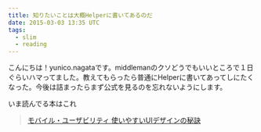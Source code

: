 ```yaml
---
title: 知りたいことは大概Helperに書いてあるのだ
date: 2015-03-03 13:35 UTC
tags:
  - slim
  - reading
---
```


こんにちは！yunico.nagataです。middlemanのクソどうでもいいところで１日ぐらいハマってました。教えてもらったら普通にHelperに書いてあってしにたくなった。今後は詰まったらまず公式を見るのを忘れないようにします。

いま読んでる本はこれ

> [モバイル・ユーザビリティ 使いやすいUIデザインの秘訣](http://www.amazon.co.jp/%E3%83%A2%E3%83%90%E3%82%A4%E3%83%AB%E3%83%BB%E3%83%A6%E3%83%BC%E3%82%B6%E3%83%93%E3%83%AA%E3%83%86%E3%82%A3-%E4%BD%BF%E3%81%84%E3%82%84%E3%81%99%E3%81%84UI%E3%83%87%E3%82%B6%E3%82%A4%E3%83%B3%E3%81%AE%E7%A7%98%E8%A8%A3-Jakob-Nielsen/dp/4798133450)